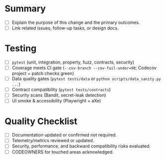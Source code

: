 # Summary
- [ ] Explain the purpose of this change and the primary outcomes.
- [ ] Link related issues, follow-up tasks, or design docs.

# Testing
- [ ] `pytest` (unit, integration, property, fuzz, contracts, security)
- [ ] Coverage meets CI gate (`--cov-branch --cov-fail-under=90`; Codecov project + patch checks green)
- [ ] Data quality gates (`pytest tests/data` or `python scripts/data_sanity.py ...`)
- [ ] Contract compatibility (`pytest tests/contracts`)
- [ ] Security scans (Bandit, secret-leak detection)
- [ ] UI smoke & accessibility (Playwright + aXe)

# Quality Checklist
- [ ] Documentation updated or confirmed not required.
- [ ] Telemetry/metrics reviewed or updated.
- [ ] Security, performance, and backward compatibility risks evaluated.
- [ ] CODEOWNERS for touched areas acknowledged.
